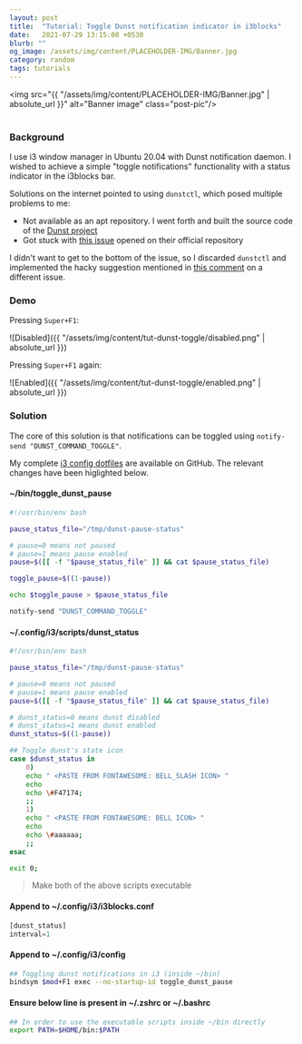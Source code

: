 ```yaml
---
layout: post
title:  "Tutorial: Toggle Dunst notification indicator in i3blocks"
date:   2021-07-29 13:15:00 +0530
blurb: ""
og_image: /assets/img/content/PLACEHOLDER-IMG/Banner.jpg
category: random
tags: tutorials
---
```


<img src="{{ "/assets/img/content/PLACEHOLDER-IMG/Banner.jpg" | absolute_url }}" alt="Banner image" class="post-pic"/>
<br />
<br />

### Background
I use i3 window manager in Ubuntu 20.04 with Dunst notification daemon. I wished to achieve a simple "toggle notifications" functionality with a status indicator in the i3blocks bar.

Solutions on the internet pointed to using `dunstctl`, which posed multiple problems to me:

- Not available as an apt repository. I went forth and built the source code of the [Dunst project](https://github.com/dunst-project/dunst)
- Got stuck with [this issue](https://github.com/dunst-project/dunst/issues/748) opened on their official repository

I didn't want to get to the bottom of the issue, so I discarded `dunstctl` and implemented the hacky suggestion mentioned in [this comment](https://github.com/dunst-project/dunst/issues/216#issuecomment-421033384) on a different issue.


### Demo
Pressing `Super+F1`:

![Disabled]({{ "/assets/img/content/tut-dunst-toggle/disabled.png" | absolute_url }})

Pressing `Super+F1` again:

![Enabled]({{ "/assets/img/content/tut-dunst-toggle/enabled.png" | absolute_url }})

### Solution

The core of this solution is that notifications can be toggled using `notify-send "DUNST_COMMAND_TOGGLE"`.

My complete [i3 config dotfiles](https://github.com/trunc8/dotfiles/tree/master/.config/i3) are available on GitHub. The relevant changes have been higlighted below.

#### ~/bin/toggle_dunst_pause
```sh
#!/usr/bin/env bash

pause_status_file="/tmp/dunst-pause-status"

# pause=0 means not paused
# pause=1 means pause enabled
pause=$([[ -f "$pause_status_file" ]] && cat $pause_status_file)

toggle_pause=$((1-pause))

echo $toggle_pause > $pause_status_file

notify-send "DUNST_COMMAND_TOGGLE"
```

#### ~/.config/i3/scripts/dunst_status
```sh
#!/usr/bin/env bash

pause_status_file="/tmp/dunst-pause-status"

# pause=0 means not paused
# pause=1 means pause enabled
pause=$([[ -f "$pause_status_file" ]] && cat $pause_status_file)

# dunst_status=0 means dunst disabled
# dunst_status=1 means dunst enabled
dunst_status=$((1-pause))

## Toggle dunst's state icon
case $dunst_status in
    0)
    echo " <PASTE FROM FONTAWESOME: BELL_SLASH ICON> "
    echo
    echo \#F47174;
    ;;
    1)
    echo " <PASTE FROM FONTAWESOME: BELL ICON> "
    echo
    echo \#aaaaaa;
    ;;
esac

exit 0;
```
> Make both of the above scripts executable

#### Append to ~/.config/i3/i3blocks.conf
```rust
[dunst_status]
interval=1
```

#### Append to ~/.config/i3/config
```sh
## Toggling dunst notifications in i3 (inside ~/bin)
bindsym $mod+F1 exec --no-startup-id toggle_dunst_pause
```

#### Ensure below line is present in ~/.zshrc or ~/.bashrc
```sh
## In order to use the executable scripts inside ~/bin directly
export PATH=$HOME/bin:$PATH
```
